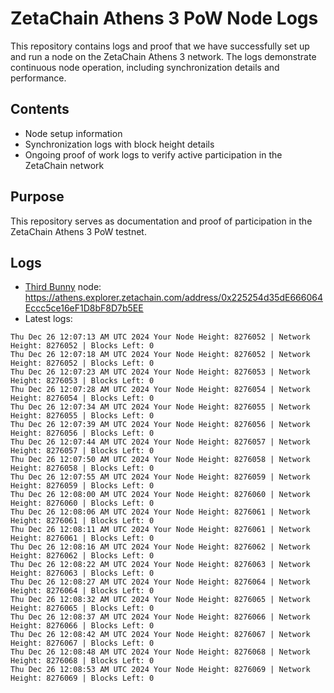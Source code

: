 # ZetaChain Athens 3 PoW Node Logs
This repository contains logs and proof that we have successfully set up and run a node on the ZetaChain Athens 3 network. The logs demonstrate continuous node operation, including synchronization details and performance.

## Contents
- Node setup information
- Synchronization logs with block height details
- Ongoing proof of work logs to verify active participation in the ZetaChain network

## Purpose
This repository serves as documentation and proof of participation in the ZetaChain Athens 3 PoW testnet.

## Logs

- [Third Bunny](https://thirdbunny.xyz/) node: https://athens.explorer.zetachain.com/address/0x225254d35dE666064Eccc5ce16eF1D8bF8D7b5EE
- Latest logs:
```
Thu Dec 26 12:07:13 AM UTC 2024 Your Node Height: 8276052 | Network Height: 8276052 | Blocks Left: 0
Thu Dec 26 12:07:18 AM UTC 2024 Your Node Height: 8276052 | Network Height: 8276052 | Blocks Left: 0
Thu Dec 26 12:07:23 AM UTC 2024 Your Node Height: 8276053 | Network Height: 8276053 | Blocks Left: 0
Thu Dec 26 12:07:28 AM UTC 2024 Your Node Height: 8276054 | Network Height: 8276054 | Blocks Left: 0
Thu Dec 26 12:07:34 AM UTC 2024 Your Node Height: 8276055 | Network Height: 8276055 | Blocks Left: 0
Thu Dec 26 12:07:39 AM UTC 2024 Your Node Height: 8276056 | Network Height: 8276056 | Blocks Left: 0
Thu Dec 26 12:07:44 AM UTC 2024 Your Node Height: 8276057 | Network Height: 8276057 | Blocks Left: 0
Thu Dec 26 12:07:50 AM UTC 2024 Your Node Height: 8276058 | Network Height: 8276058 | Blocks Left: 0
Thu Dec 26 12:07:55 AM UTC 2024 Your Node Height: 8276059 | Network Height: 8276059 | Blocks Left: 0
Thu Dec 26 12:08:00 AM UTC 2024 Your Node Height: 8276060 | Network Height: 8276060 | Blocks Left: 0
Thu Dec 26 12:08:06 AM UTC 2024 Your Node Height: 8276061 | Network Height: 8276061 | Blocks Left: 0
Thu Dec 26 12:08:11 AM UTC 2024 Your Node Height: 8276061 | Network Height: 8276061 | Blocks Left: 0
Thu Dec 26 12:08:16 AM UTC 2024 Your Node Height: 8276062 | Network Height: 8276062 | Blocks Left: 0
Thu Dec 26 12:08:22 AM UTC 2024 Your Node Height: 8276063 | Network Height: 8276063 | Blocks Left: 0
Thu Dec 26 12:08:27 AM UTC 2024 Your Node Height: 8276064 | Network Height: 8276064 | Blocks Left: 0
Thu Dec 26 12:08:32 AM UTC 2024 Your Node Height: 8276065 | Network Height: 8276065 | Blocks Left: 0
Thu Dec 26 12:08:37 AM UTC 2024 Your Node Height: 8276066 | Network Height: 8276066 | Blocks Left: 0
Thu Dec 26 12:08:42 AM UTC 2024 Your Node Height: 8276067 | Network Height: 8276067 | Blocks Left: 0
Thu Dec 26 12:08:48 AM UTC 2024 Your Node Height: 8276068 | Network Height: 8276068 | Blocks Left: 0
Thu Dec 26 12:08:53 AM UTC 2024 Your Node Height: 8276069 | Network Height: 8276069 | Blocks Left: 0
```
